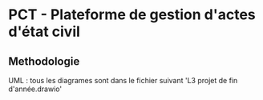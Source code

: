 # PCT - Plateforme de gestion d'actes d'état civil

## Methodologie

   UML : tous les diagrames sont dans le fichier suivant 'L3 projet de fin d'année.drawio'